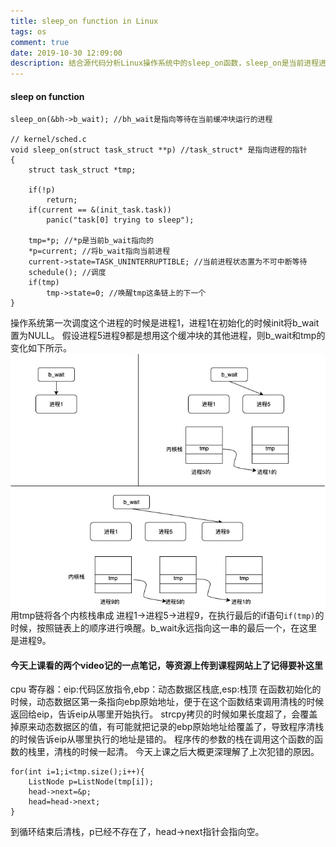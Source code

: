 ```yaml
---
title: sleep_on function in Linux
tags: os
comment: true
date: 2019-10-30 12:09:00
description: 结合源代码分析Linux操作系统中的sleep_on函数，sleep_on是当前进程进入等待状态，唤醒链表上下一个进程的函数。
---
```

#### sleep on function
```
sleep_on(&bh->b_wait); //bh_wait是指向等待在当前缓冲块运行的进程

// kernel/sched.c
void sleep_on(struct task_struct **p) //task_struct* 是指向进程的指针
{
    struct task_struct *tmp;

    if(!p) 
        return;
    if(current == &(init_task.task))
        panic("task[0] trying to sleep");
    
    tmp=*p; //*p是当前b_wait指向的
    *p=current; //将b_wait指向当前进程
    current->state=TASK_UNINTERRUPTIBLE; //当前进程状态置为不可中断等待
    schedule(); //调度
    if(tmp)
        tmp->state=0; //唤醒tmp这条链上的下一个
}
```
操作系统第一次调度这个进程的时候是进程1，进程1在初始化的时候init将b_wait置为NULL。
假设进程5进程9都是想用这个缓冲块的其他进程，则b_wait和tmp的变化如下所示。
![image1](/imgs/os.png)
用tmp链将各个内核栈串成 进程1->进程5->进程9，在执行最后的if语句`if(tmp)`的时候，按照链表上的顺序进行唤醒。b_wait永远指向这一串的最后一个，在这里是进程9。
#### 今天上课看的两个video记的一点笔记，等资源上传到课程网站上了记得要补这里
cpu 寄存器：eip:代码区放指令,ebp：动态数据区栈底,esp:栈顶
在函数初始化的时候，动态数据区第一条指向ebp原始地址，便于在这个函数结束调用清栈的时候返回给eip，告诉eip从哪里开始执行。
strcpy拷贝的时候如果长度超了，会覆盖掉原来动态数据区的值，有可能就把记录的ebp原始地址给覆盖了，导致程序清栈的时候告诉eip从哪里执行的地址是错的。
程序传的参数的栈在调用这个函数的函数的栈里，清栈的时候一起清。
今天上课之后大概更深理解了上次犯错的原因。
```
for(int i=1;i<tmp.size();i++){
    ListNode p=ListNode(tmp[i]);
    head->next=&p;
    head=head->next;
}
```
到循环结束后清栈，p已经不存在了，head->next指针会指向空。

